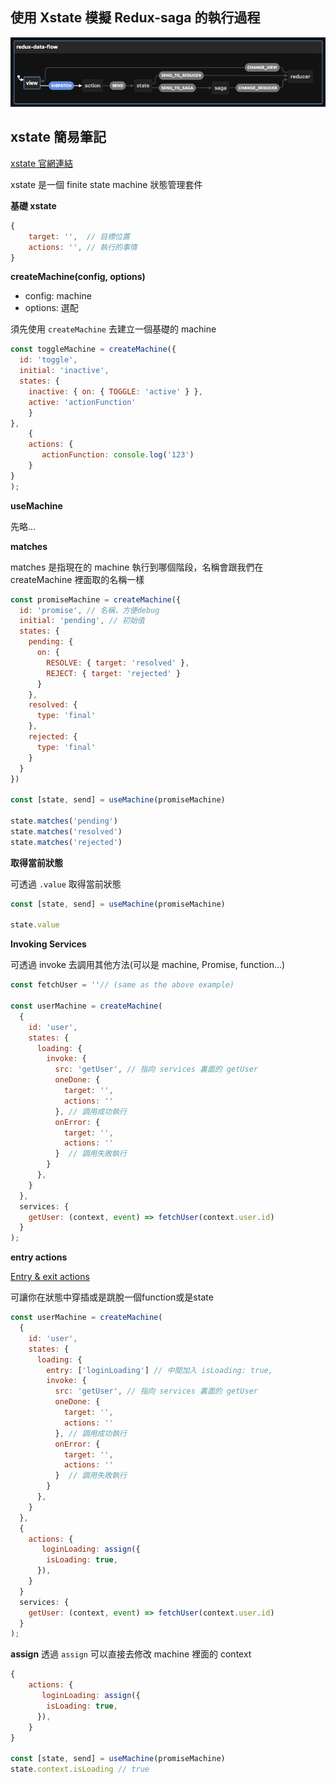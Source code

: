 ## 使用 Xstate 模擬 Redux-saga 的執行過程

![Redux-saga-data-flow](./redux-saga-data-flow.png)

## xstate 簡易筆記

[xstate 官網連結](https://xstate.js.org/docs/)

xstate 是一個 finite state machine 狀態管理套件

**基礎 xstate**

```javascript = 
{
    target: '',  // 目標位置
    actions: '', // 執行的事情
}
```

**createMachine(config, options)**

- config: machine
- options: 選配

須先使用 `createMachine` 去建立一個基礎的 machine

```javascript = 
const toggleMachine = createMachine({
  id: 'toggle',
  initial: 'inactive',
  states: {
    inactive: { on: { TOGGLE: 'active' } },
    active: 'actionFunction'
    }
},
    {
    actions: {
       actionFunction: console.log('123') 
    }
}
);
```

**useMachine**

先略...

**matches**

matches 是指現在的 machine 執行到哪個階段，名稱會跟我們在 createMachine 裡面取的名稱一樣

```javascript =
const promiseMachine = createMachine({
  id: 'promise', // 名稱，方便debug
  initial: 'pending', // 初始值
  states: {
    pending: {
      on: {
        RESOLVE: { target: 'resolved' },
        REJECT: { target: 'rejected' }
      }
    },
    resolved: {
      type: 'final'
    },
    rejected: {
      type: 'final'
    }
  }
})

const [state, send] = useMachine(promiseMachine)

state.matches('pending')
state.matches('resolved')
state.matches('rejected')
```

**取得當前狀態**

可透過 `.value` 取得當前狀態

```javascript = 
const [state, send] = useMachine(promiseMachine)

state.value
```

**Invoking Services**

可透過 invoke 去調用其他方法(可以是 machine, Promise, function...)

```javascript = 
const fetchUser = ''// (same as the above example)

const userMachine = createMachine(
  {
    id: 'user',
    states: {
      loading: {
        invoke: {
          src: 'getUser', // 指向 services 裏面的 getUser
          oneDone: {
            target: '',
            actions: ''
          }, // 調用成功執行
          onError: {
            target: '',
            actions: ''
          }  // 調用失敗執行
        }
      },
    }
  },
  services: {
    getUser: (context, event) => fetchUser(context.user.id)
  }
);
```

**entry actions**

[Entry & exit actions](https://stately.ai/docs/actions-and-actors/entry-and-exit-actions)

可讓你在狀態中穿插或是跳脫一個function或是state

```javascript = 
const userMachine = createMachine(
  {
    id: 'user',
    states: {
      loading: {
        entry: ['loginLoading'] // 中間加入 isLoading: true,
        invoke: {
          src: 'getUser', // 指向 services 裏面的 getUser
          oneDone: {
            target: '',
            actions: ''
          }, // 調用成功執行
          onError: {
            target: '',
            actions: ''
          }  // 調用失敗執行
        }
      },
    }
  },
  {
    actions: {
       loginLoading: assign({
        isLoading: true,
      }), 
    }
  }
  services: {
    getUser: (context, event) => fetchUser(context.user.id)
  }
);
```

**assign**
透過 `assign` 可以直接去修改 machine 裡面的 context

```javascript =
{
    actions: {
       loginLoading: assign({
        isLoading: true,
      }), 
    }
}

const [state, send] = useMachine(promiseMachine)
state.context.isLoading // true
```


